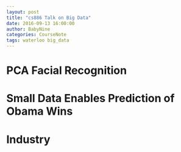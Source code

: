 ```yaml
---
layout: post
title: "cs886 Talk on Big Data"
date: 2016-09-13 16:00:00
author: BabyNine
categories: CourseNote
tags: waterloo big_data
---
```


# PCA Facial Recognition

# Small Data Enables Prediction of Obama Wins

# Industry
